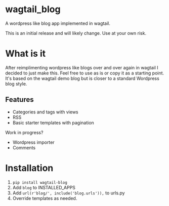 # wagtail_blog
A wordpress like blog app implemented in wagtail.

This is an initial release and will likely change. Use at your own risk.

# What is it

After reimplimenting wordpress like blogs over and over again in wagtail I decided to just make this. 
Feel free to use as is or copy it as a starting point. 
It's based on the wagtail demo blog but is closer to a standard Wordpress blog style. 

## Features

- Categories and tags with views
- RSS
- Basic starter templates with pagination

Work in progress?

- Wordpress importer
- Comments

# Installation

1. `pip install wagtail-blog`
2. Add `blog` to INSTALLED_APPS
3. Add `url(r'blog/', include('blog.urls')),` to urls.py
4. Override templates as needed.
